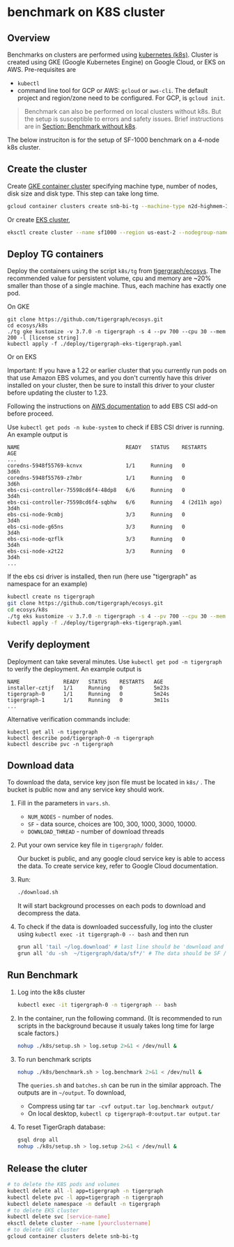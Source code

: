 # benchmark on K8S cluster

## Overview

Benchmarks on clusters are performed using [kubernetes (k8s)](https://kubernetes.io). Cluster is created using GKE (Google Kubernetes Engine) on Google Cloud, or EKS on AWS. 
Pre-requisites are
* `kubectl`
* command line tool for GCP or AWS: `gcloud` or `aws-cli`. The default project and region/zone need to be configured. For GCP, is `gcloud init`.

> Benchmark can also be performed on local clusters without k8s. But the setup is susceptible to errors and safety issues. Brief instructions are in [Section: Benchmark without k8s](../benchmark_on_cluster).

The below instruciton is for the setup of SF-1000 benchmark on a 4-node k8s cluster.

## Create the cluster

Create [GKE container cluster](https://cloud.google.com/sdk/gcloud/reference/container/clusters/create) specifying machine type, number of nodes, disk size and disk type. This step can take long time.

```bash
gcloud container clusters create snb-bi-tg --machine-type n2d-highmem-32 --num-nodes=4 --disk-size 700 --disk-type=pd-ssd
```

Or create [EKS cluster](https://docs.aws.amazon.com/eks/latest/userguide/create-cluster.html),
```bash
eksctl create cluster --name sf1000 --region us-east-2 --nodegroup-name tgtest --node-type r6a.8xlarge --nodes 4 --instance-prefix tg --instance-name eks-test
```

## Deploy TG containers
Deploy the containers using the script `k8s/tg` from [tigergraph/ecosys](https://github.com/tigergraph/ecosys.git). The recommended value for persistent volume, cpu and memory are ~20% smaller than those of a single machine. Thus, each machine has exactly one pod.

On GKE
```
git clone https://github.com/tigergraph/ecosys.git
cd ecosys/k8s
./tg gke kustomize -v 3.7.0 -n tigergraph -s 4 --pv 700 --cpu 30 --mem 200 -l [license string]
kubectl apply -f ./deploy/tigergraph-eks-tigergraph.yaml
```

Or on EKS 

Important: If you have a 1.22 or earlier cluster that you currently run pods on that use Amazon EBS volumes, and you don't currently have this driver installed on your cluster, then be sure to install this driver to your cluster before updating the cluster to 1.23.

Following the instructions on [AWS documentation](https://docs.aws.amazon.com/eks/latest/userguide/managing-ebs-csi.html) to add EBS CSI add-on before proceed.


Use ```kubectl get pods -n kube-system``` to check if EBS CSI driver is running. An example output is
```
NAME                                  READY   STATUS    RESTARTS        AGE
...
coredns-5948f55769-kcnvx              1/1     Running   0               3d6h
coredns-5948f55769-z7mbr              1/1     Running   0               3d6h
ebs-csi-controller-75598cd6f4-48dp8   6/6     Running   0               3d4h
ebs-csi-controller-75598cd6f4-sqbhw   6/6     Running   4 (2d11h ago)   3d4h
ebs-csi-node-9cmbj                    3/3     Running   0               3d4h
ebs-csi-node-g65ns                    3/3     Running   0               3d4h
ebs-csi-node-qzflk                    3/3     Running   0               3d4h
ebs-csi-node-x2t22                    3/3     Running   0               3d4h
...
```

If the ebs csi driver is installed, then run (here use "tigergraph" as namespace for an example)
```bash
kubectl create ns tigergraph
git clone https://github.com/tigergraph/ecosys.git
cd ecosys/k8s
./tg eks kustomize -v 3.7.0 -n tigergraph -s 4 --pv 700 --cpu 30 --mem 200 -l [license string]
kubectl apply -f ./deploy/tigergraph-eks-tigergraph.yaml
```


## Verify deployment

Deployment can take several minutes. Use `kubectl get pod -n tigergraph` to verify the deployment. An example output is

```
NAME              READY   STATUS    RESTARTS   AGE
installer-cztjf   1/1     Running   0          5m23s
tigergraph-0      1/1     Running   0          5m24s
tigergraph-1      1/1     Running   0          3m11s
...
``` 
Alternative verification commands include:
```
kubectl get all -n tigergraph
kubectl describe pod/tigergraph-0 -n tigergraph
kubectl describe pvc -n tigergraph

```


## Download data
To download the data, service key json file must be located in ```k8s/``` . The bucket is public now and any service key should work.
1. Fill in the parameters in `vars.sh`.
    * `NUM_NODES` - number of nodes.
    * `SF` - data source, choices are 100, 300, 1000, 3000, 10000.
    * `DOWNLOAD_THREAD` - number of download threads    
         


         
1. Put your own service key file in ```tigergraph/``` folder.
    
    Our bucket is public, and any google cloud service key is able to access the data. To create service key, refer to Google Cloud documentation.
    

1. Run:

    ```bash
    ./download.sh
    ```
    It will start background processes on each pods to download and decompress the data.

1. To check if the data is downloaded successfully, log into the cluster using `kubectl exec -it tigergraph-0 -- bash` and then run

    ```bash
    grun all 'tail ~/log.download' # last line should be 'download and decompress finished'
    grun all 'du -sh  ~/tigergraph/data/sf*/' # The data should be SF / NODE_NUMBER
    ```

## Run Benchmark 

1. Log into the k8s cluster 

    ```bash
    kubectl exec -it tigergraph-0 -n tigergraph -- bash
    ```

1. In the container, run the following command. (It is recommended to run scripts in the background because it usualy takes long time for large scale factors.)

    ```bash
    nohup ./k8s/setup.sh > log.setup 2>&1 < /dev/null &
    ```

1. To run benchmark scripts

    ```bash
    nohup ./k8s/benchmark.sh > log.benchmark 2>&1 < /dev/null &
    ```

    The `queries.sh` and `batches.sh` can be run in the similar approach. The outputs are in `~/output`. To download, 
    * Compress using tar `tar -cvf output.tar log.benchmark output/` 
    * On local desktop, `kubectl cp tigergraph-0:output.tar output.tar`

1. To reset TigerGraph database:

    ```bash
    gsql drop all
    nohup ./k8s/setup.sh > log.setup 2>&1 < /dev/null &
    ```

## Release the cluter

```bash
# to delete the K8S pods and volumes
kubectl delete all -l app=tigergraph -n tigergraph
kubectl delete pvc -l app=tigergraph -n tigergraph
kubectl delete namespace -n default -n tigergraph
# to delete EKS cluster
kubectl delete svc [service-name]
eksctl delete cluster --name [yourclustername]
# to delete GKE cluster
gcloud container clusters delete snb-bi-tg
```
